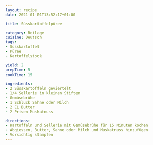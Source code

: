 ```yaml
---
layout: recipe
date: 2021-01-01T13:52:17+01:00

title: Süsskartoffelpüree

category: Beilage
cuisine: Deutsch
tags:
- Süsskartoffel
- Püree
- Kartoffelstock

yield: 2
prepTime: 5
cookTime: 15

ingredients:
- 2 Süsskartoffeln geviertelt
- 1/4 Sellerie in kleinen Stiften
- Gemüsebrühe
- 1 Schluck Sahne oder Milch
- 2 EL Butter
- 2 Prisen Muskatnuss

directions:
- Kartoffeln und Sellerie mit Gemüsebrühe für 15 Minuten kochen
- Abgiessen, Butter, Sahne oder Milch und Muskatnuss hinzufügen 
- Vorsichtig stampfen
---
```


